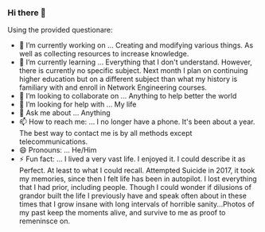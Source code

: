 ### Hi there 👋

Using the provided questionare:

- 🔭 I’m currently working on ... Creating and modifying various things. As well as collecting resources to increase knowledge.
- 🌱 I’m currently learning ... Everything that I don't understand.  However, there is currently no specific subject.  Next month I plan on continuing higher education but on a different subject than what my history is familiary with and enroll in Network Engineering courses.
- 👯 I’m looking to collaborate on ... Anything to help better the world
- 🤔 I’m looking for help with ... My life
- 💬 Ask me about ... Anything
- 📫 How to reach me: ... I no longer have a phone.  It's been about a year.  The best way to contact me is by all methods except telecommunications.
- 😄 Pronouns: ... He/Him
- ⚡ Fun fact: ... I lived a very vast life.  I enjoyed it.  I could describe it as Perfect.  At least to what I could recall.  Attempted Suicide in 2017, it took my memories, since then I felt life has been in autopilot.  I lost everything that I had prior, including people. Though I could wonder if dilusions of grandor built the life I previously have and speak often about in these times that I grow insane with long intervals of horrible sanity...Photos of my past keep the moments alive, and survive to me as proof to remeninsce on.

<!--
**krayzedpinoy/krayzedpinoy** is a ✨ _special_ ✨ repository because its `README.md` (this file) appears on your GitHub profile.

Here are some ideas to get you started:

- 🔭 I’m currently working on ...
- 🌱 I’m currently learning ...
- 👯 I’m looking to collaborate on ...
- 🤔 I’m looking for help with ...
- 💬 Ask me about ...
- 📫 How to reach me: ...
- 😄 Pronouns: ...
- ⚡ Fun fact: ...
-->
